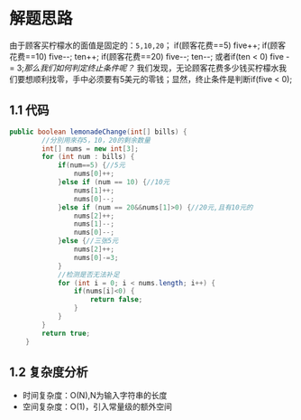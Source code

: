 # 解题思路

由于顾客买柠檬水的面值是固定的：`5,10,20`； if(顾客花费==5) five++; if(顾客花费==10) five--; ten++; if(顾客花费==20) five--; ten--; 或者if(ten < 0) five -= 3;*那么我们如何判定终止条件呢？* 我们发现，无论顾客花费多少钱买柠檬水我们要想顺利找零，手中必须要有5美元的零钱；显然，终止条件是判断if(five < 0);

## 1.1 代码

```java
public boolean lemonadeChange(int[] bills) {
		//分別用來存5，10，20的剩余数量
		int[] nums = new int[3];
		for (int num : bills) {
			if(num==5) {//5元
				nums[0]++;
			}else if (num == 10) {//10元
				nums[1]++;
				nums[0]--;
			}else if (num == 20&&nums[1]>0) {//20元,且有10元的
				nums[2]++;
				nums[1]--;
				nums[0]--;
			}else {//三张5元
				nums[2]++;
				nums[0]-=3;
			}
			//检测是否无法补足
			for (int i = 0; i < nums.length; i++) {
				if(nums[i]<0) {
					return false;
				}
			}
		}
		return true;
	}
```

## 1.2 复杂度分析

* 时间复杂度：O(N),N为输入字符串的长度
* 空间复杂度：O(1)，引入常量级的额外空间
